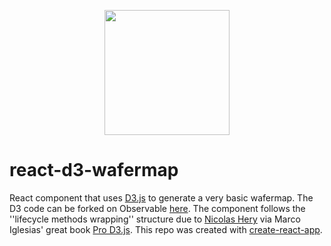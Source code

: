 <p align=center><img src="sample.jpg" width="200" height="200" /></p>

# react-d3-wafermap

React component that uses [D3.js](https://d3js.org/) to generate a very basic wafermap. The D3 code can be forked on Observable [here](https://observablehq.com/@sdfordham/simple-wafermap). The component follows the ''lifecycle methods wrapping'' structure due to [Nicolas Hery](https://nicolashery.com/integrating-d3js-visualizations-in-a-react-app/) via Marco Iglesias' great book [Pro D3.js](https://www.apress.com/gp/book/9781484252024). This repo was created with [create-react-app](https://github.com/facebook/create-react-app).

